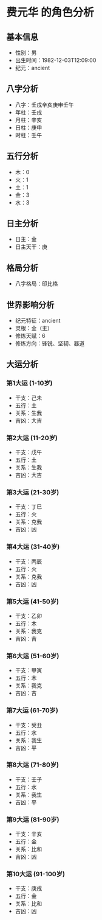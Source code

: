 # 费元华 的角色分析

## 基本信息
- 性别：男
- 出生时间：1982-12-03T12:09:00
- 纪元：ancient

## 八字分析
- 八字：壬戌辛亥庚申壬午
- 年柱：壬戌
- 月柱：辛亥
- 日柱：庚申
- 时柱：壬午

## 五行分析
- 木：0
- 火：1
- 土：1
- 金：3
- 水：3

## 日主分析
- 日主：金
- 日主天干：庚

## 格局分析
- 八字格局：印比格

## 世界影响分析
- 纪元特征：ancient
- 灵根：金（主）
- 修炼天赋：6
- 修炼方向：锋锐、坚韧、器道

## 大运分析

### 第1大运 (1-10岁)
- 干支：己未
- 五行：土
- 关系：生我
- 吉凶：大吉

### 第2大运 (11-20岁)
- 干支：戊午
- 五行：土
- 关系：生我
- 吉凶：大吉

### 第3大运 (21-30岁)
- 干支：丁巳
- 五行：火
- 关系：克我
- 吉凶：凶

### 第4大运 (31-40岁)
- 干支：丙辰
- 五行：火
- 关系：克我
- 吉凶：凶

### 第5大运 (41-50岁)
- 干支：乙卯
- 五行：木
- 关系：我克
- 吉凶：吉

### 第6大运 (51-60岁)
- 干支：甲寅
- 五行：木
- 关系：我克
- 吉凶：吉

### 第7大运 (61-70岁)
- 干支：癸丑
- 五行：水
- 关系：我生
- 吉凶：平

### 第8大运 (71-80岁)
- 干支：壬子
- 五行：水
- 关系：我生
- 吉凶：平

### 第9大运 (81-90岁)
- 干支：辛亥
- 五行：金
- 关系：比和
- 吉凶：凶

### 第10大运 (91-100岁)
- 干支：庚戌
- 五行：金
- 关系：比和
- 吉凶：凶